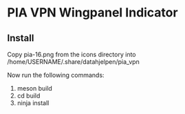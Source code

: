 # PIA VPN Wingpanel Indicator

## Install

Copy pia-16.png from the icons directory into /home/USERNAME/.share/datahjelpen/pia_vpn

Now run the following commands:

1. meson build
2. cd build
3. ninja install
